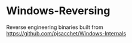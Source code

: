 # Windows-Reversing
Reverse engineering binaries built from https://github.com/pjsacchet/Windows-Internals
